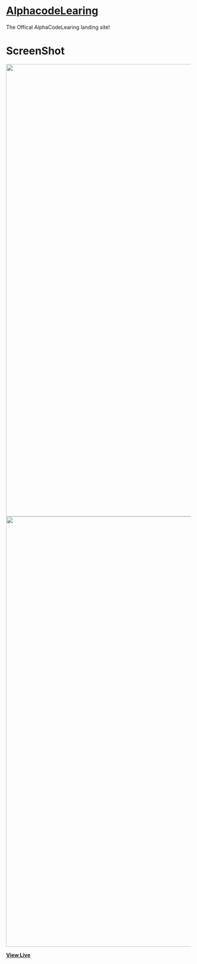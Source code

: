 # [AlphacodeLearing](https://mateencode.github.io/Alphacode-OfficalSite/)

The Offical AlphaCodeLearing landing site!

# ScreenShot

<img width="1229" src="https://user-images.githubusercontent.com/28902787/48807875-c6101f00-ecd3-11e8-9e01-6cba1f265f5d.png">
<img width="1169" src="https://user-images.githubusercontent.com/28902787/48807881-cc9e9680-ecd3-11e8-83ca-6ae406451a2a.png">

**[View Live](https://mateencode.github.io/Alphacode-OfficalSite/)**
